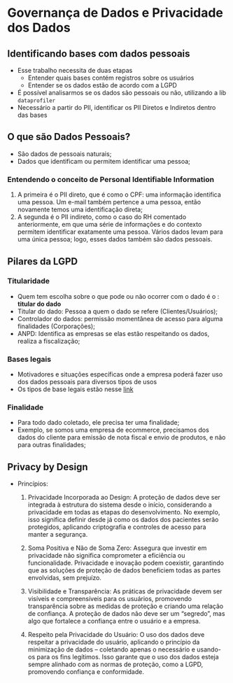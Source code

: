 # Governança de Dados e Privacidade dos Dados

## Identificando bases com dados pessoais

- Esse trabalho necessita de duas etapas
    - Entender quais bases contém registros sobre os usuários
    - Entender se os dados estão de acordo com a LGPD
- É possível analisarmos se os dados são pessoais ou não, utilizando a lib ```dataprofiler```
- Necessário a partir do PII, identificar os PII Diretos e Indiretos dentro das bases

## O que são Dados Pessoais?

- São dados de pessoais naturais;
- Dados que identificam ou permitem identificar uma pessoa;

### Entendendo o conceito de Personal Identifiable Information

1. A primeira é o PII direto, que é como o CPF: uma informação identifica uma pessoa. Um e-mail também pertence a uma pessoa, então novamente temos uma identificação direta;
2. A segunda é o PII indireto, como o caso do RH comentado anteriormente, em que uma série de informações e do contexto permitem identificar exatamente uma pessoa. Vários dados levam para uma única pessoa; logo, esses dados também são dados pessoais.

## Pilares da LGPD

### Titularidade
- Quem tem escolha sobre o que pode ou não ocorrer com o dado é o : **titular do dado**
- Titular do dado: Pessoa a quem o dado se refere (Clientes/Usuários);
- Controlador do dados: permissão momentânea de acesso para alguma finalidades (Corporações);
- ANPD: Identifica as empresas se elas estão respeitando os dados, realiza a fiscalização;

### Bases legais
- Motivadores e situações específicas onde a empresa poderá fazer uso dos dados pessoais para diversos tipos de usos
- Os tipos de base legais estão nesse [link](https://github.com/Godofin/GovernancaDeDados/blob/main/Tipos%20de%20Bases%20Legais%20da%20LGPD.md)

### Finalidade
- Para todo dado coletado, ele precisa ter uma finalidade;
- Exemplo, se somos uma empresa de ecommerce, precisamos dos dados do cliente para emissão de nota fiscal e envio de produtos, e não para outras finalidades;

## Privacy by Design

- Princípios:
    1. Privacidade Incorporada ao Design: A proteção de dados deve ser integrada à estrutura do sistema desde o início, considerando a privacidade em todas as etapas do desenvolvimento. No exemplo, isso significa definir desde já como os dados dos pacientes serão protegidos, aplicando criptografia e controles de acesso para manter a segurança.

    2. Soma Positiva e Não de Soma Zero: Assegura que investir em privacidade não significa comprometer a eficiência ou funcionalidade. Privacidade e inovação podem coexistir, garantindo que as soluções de proteção de dados beneficiem todas as partes envolvidas, sem prejuízo.

    3. Visibilidade e Transparência: As práticas de privacidade devem ser visíveis e compreensíveis para os usuários, promovendo transparência sobre as medidas de proteção e criando uma relação de confiança. A proteção de dados não deve ser um “segredo”, mas algo que fortalece a confiança entre o usuário e a empresa.

    4. Respeito pela Privacidade do Usuário: O uso dos dados deve respeitar a privacidade do usuário, aplicando o princípio da minimização de dados – coletando apenas o necessário e usando-os para os fins legítimos. Isso garante que o uso dos dados esteja sempre alinhado com as normas de proteção, como a LGPD, promovendo confiança e conformidade.
